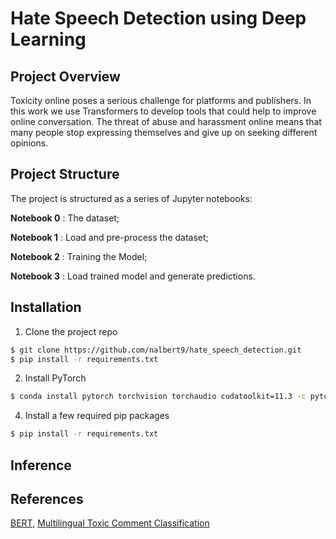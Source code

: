 # Hate Speech Detection using Deep Learning 

## Project Overview
Toxicity online poses a serious challenge for platforms and publishers. In this work we use Transformers to develop tools that could help to improve online conversation. The threat of abuse and harassment online means that many people stop expressing themselves and give up on seeking different opinions.

## Project Structure
The project is structured as a series of Jupyter notebooks:

__Notebook 0__ : The dataset;

__Notebook 1__ : Load and pre-process the dataset;

__Notebook 2__ : Training the Model;

__Notebook 3__ : Load trained model and generate predictions.

## Installation

1. Clone the project repo
```sh
$ git clone https://github.com/nalbert9/hate_speech_detection.git
$ pip install -r requirements.txt
```

2. Install PyTorch 
```sh
$ conda install pytorch torchvision torchaudio cudatoolkit=11.3 -c pytorch
```

4. Install a few required pip packages
```sh
$ pip install -r requirements.txt
```
## Inference

## References
[BERT](https://arxiv.org/abs/1810.04805), [Multilingual Toxic Comment Classification](https://www.kaggle.com/c/jigsaw-multilingual-toxic-comment-classification)
